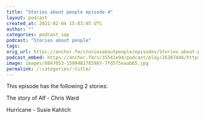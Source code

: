 ```yaml
---
title: "Stories about people episode 4"
layout: podcast
created_at: 2021-02-04 15:03:45 UTC
author: ""
categories: podcast sap
podcast: "Stories about people"
tags: 
orig_url: https://anchor.fm/storiesaboutpeople/episodes/Stories-about-people-episode-4-epu9om
podcast_embed: https://anchor.fm/s/35541e94/podcast/play/26207446/https%3A%2F%2Fd3ctxlq1ktw2nl.cloudfront.net%2Fstaging%2F2021-1-4%2F267f45a6-f4ea-ac7d-a2e0-f2f1d9b4984d.mp3
image: images/8847053-1599481785987-7fd5f5eaab65.jpg
permalink: /:categories/:title/
---
```

This episode has the following 2 stories:

The story of Alf - Chris Ward

Hurricane - Susie Kahlich